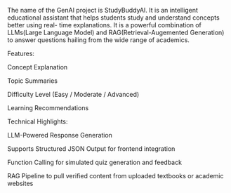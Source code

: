 The name of the GenAI project is StudyBuddyAI. It is an intelligent educational assistant that helps students study and understand concepts better using real- time explanations. It is a powerful combination of LLMs(Large Language Model) and RAG(Retrieval-Augemented Generation) to answer questions hailing from the wide range of academics.

Features:



Concept Explanation

Topic Summaries

Difficulty Level (Easy / Moderate / Advanced)

Learning Recommendations

Technical Highlights:



LLM-Powered Response Generation

Supports Structured JSON Output for frontend integration

Function Calling for simulated quiz generation and feedback

RAG Pipeline to pull verified content from uploaded textbooks or academic websites

